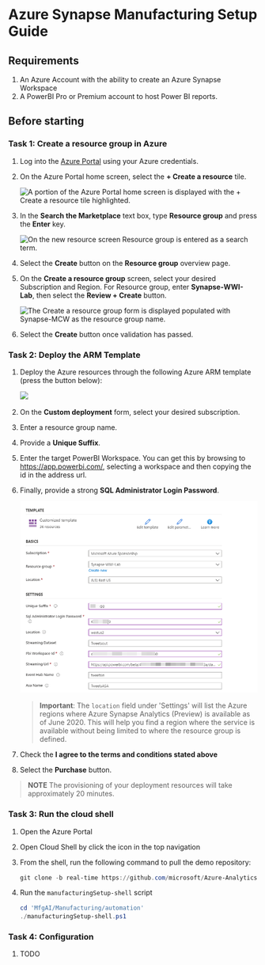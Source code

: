 # Azure Synapse Manufacturing Setup Guide

## Requirements

1. An Azure Account with the ability to create an Azure Synapse Workspace
2. A PowerBI Pro or Premium account to host Power BI reports.

## Before starting

### Task 1: Create a resource group in Azure

1. Log into the [Azure Portal](https://portal.azure.com) using your Azure credentials.

2. On the Azure Portal home screen, select the **+ Create a resource** tile.

    ![A portion of the Azure Portal home screen is displayed with the + Create a resource tile highlighted.](../CDP-Retail/media/bhol_createaresource.png)

3. In the **Search the Marketplace** text box, type **Resource group** and press the **Enter** key.

    ![On the new resource screen Resource group is entered as a search term.](../CDP-Retail/media/bhol_searchmarketplaceresourcegroup.png)

4. Select the **Create** button on the **Resource group** overview page.

5. On the **Create a resource group** screen, select your desired Subscription and Region. For Resource group, enter **Synapse-WWI-Lab**, then select the **Review + Create** button.

    ![The Create a resource group form is displayed populated with Synapse-MCW as the resource group name.](../CDP-Retail/media/bhol_resourcegroupform.png)

6. Select the **Create** button once validation has passed.

### Task 2: Deploy the ARM Template

1. Deploy the Azure resources through the following Azure ARM template (press the button below):

    <a href="https://portal.azure.com/#create/Microsoft.Template/uri/https%3A%2F%2Fraw.githubusercontent.com%2Fmicrosoft%2FAzure-Analytics-and-AI-Engagement%2Freal-time%2F
Manufacturing%2Fautomation%2FmainTemplate-shell.json" target="_blank"><img src="http://azuredeploy.net/deploybutton.png" /></a>

2. On the **Custom deployment** form, select your desired subscription.
3. Enter a resource group name.
4. Provide a **Unique Suffix**.
5. Enter the target PowerBI Workspace.  You can get this by browsing to https://app.powerbi.com/, selecting a workspace and then copying the id in the address url.
6. Finally, provide a strong **SQL Administrator Login Password**.

    ![The Custom deployment form is displayed with example data populated.](../CDP-Retail/media/bhol_customdeploymentform.png)
  
    > **Important**: The `location` field under 'Settings' will list the Azure regions where Azure Synapse Analytics (Preview) is available as of June 2020. This will help you find a region where the service is available without being limited to where the resource group is defined.

7. Check the **I agree to the terms and conditions stated above**
8. Select the **Purchase** button.

> **NOTE** The provisioning of your deployment resources will take approximately 20 minutes.

### Task 3: Run the cloud shell

1. Open the Azure Portal
2. Open Cloud Shell by click the icon in the top navigation
3. From the shell, run the following command to pull the demo repository:

    ```PowerShell
    git clone -b real-time https://github.com/microsoft/Azure-Analytics-and-AI-Engagement.git MfgAI
    ```

4. Run the `manufacturingSetup-shell` script

    ```PowerShell
    cd 'MfgAI/Manufacturing/automation'
    ./manufacturingSetup-shell.ps1
    ```

### Task 4: Configuration

1. TODO
